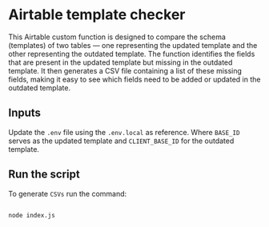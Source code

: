# Airtable template checker

This Airtable custom function is designed to compare the schema (templates) of two tables — one representing the updated template and the other representing the outdated template. The function identifies the fields that are present in the updated template but missing in the outdated template. It then generates a CSV file containing a list of these missing fields, making it easy to see which fields need to be added or updated in the outdated template.

## Inputs

Update the `.env` file using the `.env.local` as reference. Where `BASE_ID` serves as the updated template and `CLIENT_BASE_ID` for the outdated template.

## Run the script

To generate `CSVs` run the command: 

```bash

node index.js
```